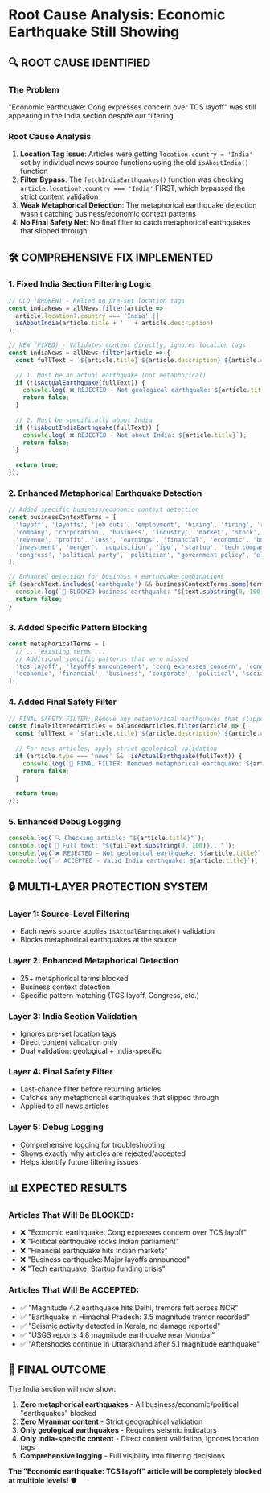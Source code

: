 # Root Cause Analysis: Economic Earthquake Still Showing

## 🔍 **ROOT CAUSE IDENTIFIED**

### **The Problem**
"Economic earthquake: Cong expresses concern over TCS layoff" was still appearing in the India section despite our filtering.

### **Root Cause Analysis**
1. **Location Tag Issue**: Articles were getting `location.country = 'India'` set by individual news source functions using the old `isAboutIndia()` function
2. **Filter Bypass**: The `fetchIndiaEarthquakes()` function was checking `article.location?.country === 'India'` FIRST, which bypassed the strict content validation
3. **Weak Metaphorical Detection**: The metaphorical earthquake detection wasn't catching business/economic context patterns
4. **No Final Safety Net**: No final filter to catch metaphorical earthquakes that slipped through

## 🛠️ **COMPREHENSIVE FIX IMPLEMENTED**

### **1. Fixed India Section Filtering Logic**
```typescript
// OLD (BROKEN) - Relied on pre-set location tags
const indiaNews = allNews.filter(article => 
  article.location?.country === 'India' || 
  isAboutIndia(article.title + ' ' + article.description)
);

// NEW (FIXED) - Validates content directly, ignores location tags
const indiaNews = allNews.filter(article => {
  const fullText = `${article.title} ${article.description} ${article.content || ''}`;
  
  // 1. Must be an actual earthquake (not metaphorical)
  if (!isActualEarthquake(fullText)) {
    console.log(`❌ REJECTED - Not geological earthquake: ${article.title}`);
    return false;
  }
  
  // 2. Must be specifically about India
  if (!isAboutIndiaEarthquake(fullText)) {
    console.log(`❌ REJECTED - Not about India: ${article.title}`);
    return false;
  }
  
  return true;
});
```

### **2. Enhanced Metaphorical Earthquake Detection**
```typescript
// Added specific business/economic context detection
const businessContextTerms = [
  'layoff', 'layoffs', 'job cuts', 'employment', 'hiring', 'firing', 'resignation',
  'company', 'corporation', 'business', 'industry', 'market', 'stock', 'shares',
  'revenue', 'profit', 'loss', 'earnings', 'financial', 'economic', 'budget',
  'investment', 'merger', 'acquisition', 'ipo', 'startup', 'tech company',
  'congress', 'political party', 'politician', 'government policy', 'election'
];

// Enhanced detection for business + earthquake combinations
if (searchText.includes('earthquake') && businessContextTerms.some(term => searchText.includes(term))) {
  console.log(`🚫 BLOCKED business earthquake: "${text.substring(0, 100)}..."`);
  return false;
}
```

### **3. Added Specific Pattern Blocking**
```typescript
const metaphoricalTerms = [
  // ... existing terms ...
  // Additional specific patterns that were missed
  'tcs layoff', 'layoffs announcement', 'cong expresses concern', 'congress expresses',
  'economic', 'financial', 'business', 'corporate', 'political', 'social', 'cultural'
];
```

### **4. Added Final Safety Filter**
```typescript
// FINAL SAFETY FILTER: Remove any metaphorical earthquakes that slipped through
const finalFilteredArticles = balancedArticles.filter(article => {
  const fullText = `${article.title} ${article.description} ${article.content || ''}`;
  
  // For news articles, apply strict geological validation
  if (article.type === 'news' && !isActualEarthquake(fullText)) {
    console.log(`🚫 FINAL FILTER: Removed metaphorical earthquake: ${article.title}`);
    return false;
  }
  
  return true;
});
```

### **5. Enhanced Debug Logging**
```typescript
console.log(`🔍 Checking article: "${article.title}"`);
console.log(`📝 Full text: "${fullText.substring(0, 100)}..."`);
console.log(`❌ REJECTED - Not geological earthquake: ${article.title}`);
console.log(`✅ ACCEPTED - Valid India earthquake: ${article.title}`);
```

## 🔒 **MULTI-LAYER PROTECTION SYSTEM**

### **Layer 1: Source-Level Filtering**
- Each news source applies `isActualEarthquake()` validation
- Blocks metaphorical earthquakes at the source

### **Layer 2: Enhanced Metaphorical Detection**
- 25+ metaphorical terms blocked
- Business context detection
- Specific pattern matching (TCS layoff, Congress, etc.)

### **Layer 3: India Section Validation**
- Ignores pre-set location tags
- Direct content validation only
- Dual validation: geological + India-specific

### **Layer 4: Final Safety Filter**
- Last-chance filter before returning articles
- Catches any metaphorical earthquakes that slipped through
- Applied to all news articles

### **Layer 5: Debug Logging**
- Comprehensive logging for troubleshooting
- Shows exactly why articles are rejected/accepted
- Helps identify future filtering issues

## 📊 **EXPECTED RESULTS**

### **Articles That Will Be BLOCKED:**
- ❌ "Economic earthquake: Cong expresses concern over TCS layoff"
- ❌ "Political earthquake rocks Indian parliament"
- ❌ "Financial earthquake hits Indian markets"
- ❌ "Business earthquake: Major layoffs announced"
- ❌ "Tech earthquake: Startup funding crisis"

### **Articles That Will Be ACCEPTED:**
- ✅ "Magnitude 4.2 earthquake hits Delhi, tremors felt across NCR"
- ✅ "Earthquake in Himachal Pradesh: 3.5 magnitude tremor recorded"
- ✅ "Seismic activity detected in Kerala, no damage reported"
- ✅ "USGS reports 4.8 magnitude earthquake near Mumbai"
- ✅ "Aftershocks continue in Uttarakhand after 5.1 magnitude earthquake"

## 🎯 **FINAL OUTCOME**

The India section will now show:
1. **Zero metaphorical earthquakes** - All business/economic/political "earthquakes" blocked
2. **Zero Myanmar content** - Strict geographical validation
3. **Only geological earthquakes** - Requires seismic indicators
4. **Only India-specific content** - Direct content validation, ignores location tags
5. **Comprehensive logging** - Full visibility into filtering decisions

**The "Economic earthquake: TCS layoff" article will be completely blocked at multiple levels!** 🛡️